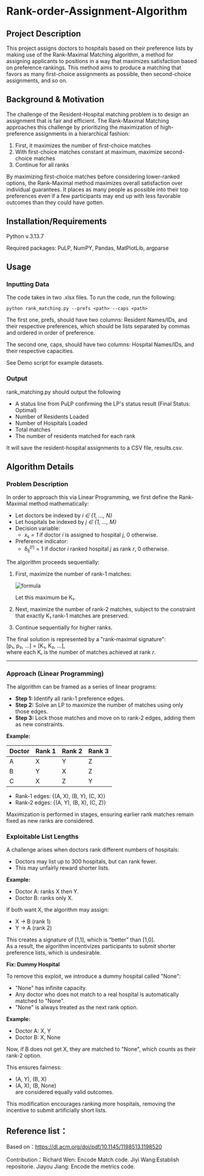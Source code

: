 # Rank-order-Assignment-Algorithm

## Project Description

This project assigns doctors to hospitals based on their preference lists by making use of the Rank-Maximal Matching algorithm, a method for assigning applicants to positions in a way that maximizes satisfaction based on preference rankings. This method aims to produce a matching that favors as many first-choice assignments as possible, then second-choice assignments, and so on. 

## Background & Motivation

The challenge of the Resident-Hospital matching problem is to design an assignment that is fair and efficient. 
The Rank-Maximal Matching approaches this challenge by prioritizing the maximization of high-preference assignments in a hierarchical fashion:

1. First, it maximizes the number of first-choice matches
2. With first-choice matches constant at maximum, maximize second-choice matches
3. Continue for all ranks

By maximizing first-choice matches before considering lower-ranked options, the Rank-Maximal method maximizes overall satisfaction over individual guarantees. It places as many people as possible into their top preferences even if a few participants may end up with less favorable outcomes than they could have gotten. 

## Installation/Requirements

Python v.3.13.7

Required packages: PuLP, NumPY, Pandas, MatPlotLib, argparse

## Usage

### Inputting Data

The code takes in two .xlsx files. To run the code, run the following:

```python rank_matching.py --prefs <path> --caps <path>```

The first one, prefs, should have two columns: Resident Names/IDs, and their respective preferences, which should be lists separated by commas and ordered in order of preference. 

The second one, caps, should have two columns: Hospital Names/IDs, and their respective capacities.

See Demo script for example datasets.

### Output

rank_matching.py should output the following

- A status line from PuLP confirming the LP's status result (Final Status: Optimal)
- Number of Residents Loaded
- Number of Hospitals Loaded
- Total matches
- The number of residents matched for each rank

It will save the resident-hospital assignments to a CSV file, results.csv. 

## Algorithm Details

### Problem Description

In order to approach this via Linear Programming, we first define the Rank-Maximal method mathematically:

- Let doctors be indexed by *i ∈ {1, …, N}*  
- Let hospitals be indexed by *j ∈ {1, …, M}*  
- Decision variable:  
  - *xᵢⱼ = 1* if doctor *i* is assigned to hospital *j*, 0 otherwise.  
- Preference indicator:  
  - δ<sub>ij</sub><sup>(r)</sup> = 1 if doctor *i* ranked hospital *j* as rank *r*, 0 otherwise.  

The algorithm proceeds sequentially:  
1. First, maximize the number of rank-1 matches:  

   ![formula](https://latex.codecogs.com/svg.latex?\sum_{j=1}^{M}\sum_{i=1}^{N}x_{ij}\delta_{ij}^{(1)})  

   Let this maximum be K₁.  

2. Next, maximize the number of rank-2 matches, subject to the constraint that exactly K₁ rank-1 matches are preserved.  

3. Continue sequentially for higher ranks.  

The final solution is represented by a "rank-maximal signature":  
[p₁, p₂, …] = [K₁, K₂, …],  
where each Kᵣ is the number of matches achieved at rank *r*.  

---

### Approach (Linear Programming)

The algorithm can be framed as a series of linear programs:

- **Step 1:** Identify all rank-1 preference edges.  
- **Step 2:** Solve an LP to maximize the number of matches using only those edges.  
- **Step 3:** Lock those matches and move on to rank-2 edges, adding them as new constraints.  

**Example:**  

| Doctor | Rank 1 | Rank 2 | Rank 3 |
|--------|--------|--------|--------|
| A      | X      | Y      | Z      |
| B      | Y      | X      | Z      |
| C      | X      | Z      | Y      |

- Rank-1 edges: {(A, X), (B, Y), (C, X)}  
- Rank-2 edges: {(A, Y), (B, X), (C, Z)}  

Maximization is performed in stages, ensuring earlier rank matches remain fixed as new ranks are considered.  


### Exploitable List Lengths

A challenge arises when doctors rank different numbers of hospitals:

- Doctors may list up to 300 hospitals, but can rank fewer.  
- This may unfairly reward shorter lists.  

**Example:**  
- Doctor A: ranks X then Y.  
- Doctor B: ranks only X.  

If both want X, the algorithm may assign:  
- X → B (rank 1)  
- Y → A (rank 2)  

This creates a signature of [1,1], which is “better” than [1,0].  
As a result, the algorithm incentivizes participants to submit shorter preference lists, which is undesirable.  

**Fix: Dummy Hospital**

To remove this exploit, we introduce a dummy hospital called "None":  

- "None" has infinite capacity.  
- Any doctor who does not match to a real hospital is automatically matched to "None".  
- "None" is always treated as the next rank option.  

**Example:**  
- Doctor A: X, Y  
- Doctor B: X, None  

Now, if B does not get X, they are matched to "None", which counts as their rank-2 option.  

This ensures fairness:  
- (A, Y), (B, X)  
- (A, X), (B, None)  
are considered equally valid outcomes.  

This modification encourages ranking more hospitals, removing the incentive to submit artificially short lists.  




## Reference list：
Based on：https://dl.acm.org/doi/pdf/10.1145/1198513.1198520

Contribution：Richard Wen: Encode Match code. Jiyi Wang:Establish repositorie. Jiayou Jiang: Encode the metrics code.
